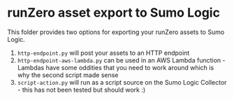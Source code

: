 # runZero asset export to Sumo Logic

This folder provides two options for exporting your runZero assets to Sumo Logic.

1. `http-endpoint.py` will post your assets to an HTTP endpoint
2. `http-endpoint-aws-lambda.py` can be used in an AWS Lambda function - Lambdas have some oddities that you need to work around which is why the second script made sense
3. `script-action.py` will run as a script source on the Sumo Logic Collector - this has not been tested but should work :)
